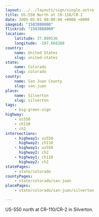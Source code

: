 ```yaml
---
layout: ../../layouts/sign/single.astro
title: US-550 North at CR-110/CR-2
date: 2005-05-01 00:00:00 +0000 +0000
imageid: "1583888000"
flickrid: "1583888000"
location:
    latitude: 37.809536
    longitude: -107.668388
country:
    name: United States
    slug: united-states
state:
    name: Colorado
    slug: colorado
county:
    name: San Juan County
    slug: san-juan
place:
    name: Silverton
    slug: silverton
tags:
    - big-green-sign
highway:
    - us550
    - ch110
    - ch2
intersections:
    - highway1: us550
      highway2: ch110
    - highway1: us550
      highway2: ch2
    - highway1: ch110
      highway2: ch2
statePages:
    - state/colorado
countyPages:
    - state/colorado/san-juan
placePages:
    - state/colorado/san-juan/silverton

---
```

US-550 north at CR-110/CR-2 in Silverton.